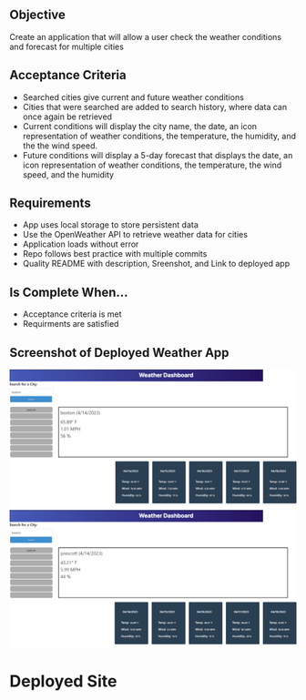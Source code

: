 ## Objective
Create an application that will allow a user check the weather conditions and forecast for multiple cities

## Acceptance Criteria
* Searched cities give current and future weather conditions
* Cities that were searched are added to search history, where data can once again be retrieved
* Current conditions will display the city name, the date, an icon representation of weather conditions, the temperature, the humidity, and the the wind speed.
* Future conditions will display a 5-day forecast that displays the date, an icon representation of weather conditions, the temperature, the wind speed, and the humidity

## Requirements
* App uses local storage to store persistent data
* Use the OpenWeather API to retrieve weather data for cities
* Application loads without error
* Repo follows best practice with multiple commits
* Quality README with description, Sreenshot, and Link to deployed app

## Is Complete When...
* Acceptance criteria is met 
* Requirments are satisfied

## Screenshot of Deployed Weather App
![Screenshot1](assets/screenshot1.png)
![Screenshot2](assets/screenshot2.png)

# Deployed Site

